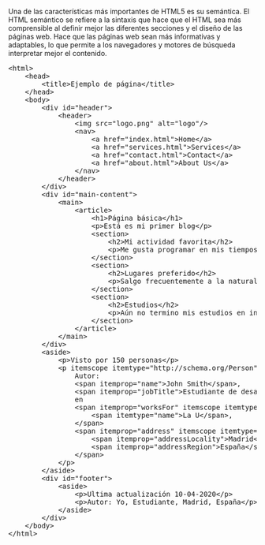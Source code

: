 Una de las características más importantes de HTML5 es su semántica. El HTML semántico se refiere a la sintaxis que hace que el HTML sea más comprensible al definir mejor las diferentes secciones y el diseño de las páginas web. Hace que las páginas web sean más informativas y adaptables, lo que permite a los navegadores y motores de búsqueda interpretar mejor el contenido.

<pre>
&lt;html&gt;
    &lt;head&gt;
        &lt;title&gt;Ejemplo de página&lt;/title&gt;
    &lt;/head&gt;
    &lt;body&gt;
        &lt;div id="header"&gt;
            &lt;header&gt;
                &lt;img src="logo.png" alt="logo"/&gt;
                &lt;nav&gt;
                    &lt;a href="index.html"&gt;Home&lt;/a&gt;
                    &lt;a href="services.html"&gt;Services&lt;/a&gt;
                    &lt;a href="contact.html"&gt;Contact&lt;/a&gt;
                    &lt;a href="about.html"&gt;About Us&lt;/a&gt;
                &lt;/nav&gt;
            &lt;/header&gt;
        &lt;/div&gt;
        &lt;div id="main-content"&gt;
            &lt;main&gt;
                &lt;article&gt;
                    &lt;h1&gt;Página básica&lt;/h1&gt;
                    &lt;p&gt;Está es mi primer blog&lt;/p&gt;
                    &lt;section&gt;
                        &lt;h2&gt;Mi actividad favorita&lt;/h2&gt;
                        &lt;p&gt;Me gusta programar en mis tiempos libres y ver televisión&lt;/p&gt;
                    &lt;/section&gt;
                    &lt;section&gt;
                        &lt;h2&gt;Lugares preferido&lt;/h2&gt;
                        &lt;p&gt;Salgo frecuentemente a la naturaleza o lugares con aire fresco&lt;/p&gt;
                    &lt;/section&gt;
                    &lt;section&gt;
                        &lt;h2&gt;Estudios&lt;/h2&gt;
                        &lt;p&gt;Aún no termino mis estudios en informatica&lt;/p&gt;
                    &lt;/section&gt;
                &lt;/article&gt;
            &lt;/main&gt;
        &lt;/div&gt;
        &lt;aside&gt;
            &lt;p&gt;Visto por 150 personas&lt;/p&gt;
            &lt;p itemscope itemtype="http://schema.org/Person"&gt;
                Autor:
                &lt;span itemprop="name"&gt;John Smith&lt;/span&gt;,
                &lt;span itemprop="jobTitle"&gt;Estudiante de desarrollro&lt;/span&gt;
                en
                &lt;span itemprop="worksFor" itemscope itemtype="https://schema.org/Corporation"&gt;
                    &lt;span itemtype="name"&gt;La U&lt;/span&gt;,  
                &lt;/span&gt;
                &lt;span itemprop="address" itemscope itemtype="http://schema.org/PostalAddress"&gt;
                    &lt;span itemprop="addressLocality"&gt;Madrid&lt;/span&gt;,
                    &lt;span itemprop="addressRegion"&gt;España&lt;/span&gt;
                &lt;/span&gt;
            &lt;/p&gt;
        &lt;/aside&gt;
        &lt;div id="footer"&gt;
            &lt;aside&gt;
                &lt;p&gt;Ultima actualización 10-04-2020&lt;/p&gt;
                &lt;p&gt;Autor: Yo, Estudiante, Madrid, España&lt;/p&gt;
            &lt;/aside&gt;
        &lt;/div&gt;
    &lt;/body&gt;
&lt;/html&gt;
</pre>